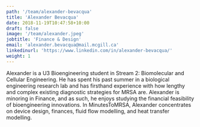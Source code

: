 ```yaml
---
path: '/team/alexander-bevacqua'
title: 'Alexander Bevacqua'
date: 2018-11-19T10:47:58+10:00
draft: false
image: '/team/alexander.jpeg'
jobtitle: 'Finance & Design'
email: 'alexander.bevacqua@mail.mcgill.ca'
linkedinurl: 'https://www.linkedin.com/in/alexander-bevacqua/'
weight: 1
---
```


Alexander is a U3 Bioengineering student in Stream 2: Biomolecular and Cellular Engineering. He has spent his past summer in a biological engineering research lab and has firsthand experience with how lengthy and complex existing diagnostic strategies for MRSA are. Alexander is minoring in Finance, and as such, he enjoys studying the financial feasibility of bioengineering innovations. In MinutesToMRSA, Alexander concentrates on device design, finances, fluid flow modelling, and heat transfer modelling. 

